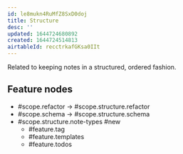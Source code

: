```yaml
---
id: le8mukn4RuMfZ8SxD0doj
title: Structure
desc: ''
updated: 1644724680892
created: 1644724514813
airtableId: recctrkafGKsa0IIt
---
```


Related to keeping notes in a structured, ordered fashion. 

## Feature nodes
- #scope.refactor -> #scope.structure.refactor
- #scope.schema -> #scope.structure.schema
- #scope.structure.note-types #new
	- #feature.tag
	- #feature.templates
	- #feature.todos

